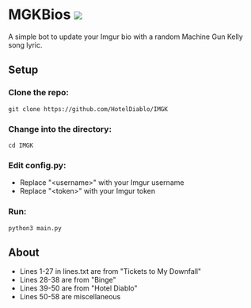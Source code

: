 # MGKBios ![](https://i.imgur.com/EARWHAF.png)

A simple bot to update your Imgur bio with a random Machine Gun Kelly song lyric.

## Setup

### Clone the repo:

    git clone https://github.com/HotelDiablo/IMGK

### Change into the directory:

    cd IMGK
    
### Edit config.py:

- Replace "\<username>" with your Imgur username
- Replace "\<token>" with your Imgur token

### Run:

    python3 main.py

## About

- Lines 1-27 in lines.txt are from "Tickets to My Downfall"
- Lines 28-38 are from "Binge"
- Lines 39-50 are from "Hotel Diablo"
- Lines 50-58 are miscellaneous
